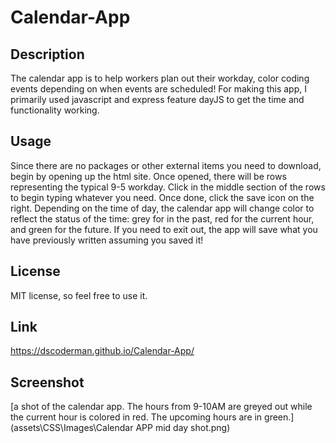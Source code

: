 # Calendar-App


## Description

The calendar app is to help workers plan out their workday, color coding events depending on when events are scheduled!
For making this app, I primarily used javascript and express feature dayJS to get the time and functionality working.

## Usage

Since there are no packages or other external items you need to download, begin by opening up the html site. Once opened, there will be rows representing the typical 9-5 workday. Click in the middle section of the rows to begin typing whatever you need. Once done, click the save icon on the right. Depending on the time of day, the calendar app will change color to reflect the status of the time: grey for in the past, red for the current hour, and green for the future. If you need to exit out, the app will save what you have previously written assuming you saved it!

## License 

MIT license, so feel free to use it. 

## Link

https://dscoderman.github.io/Calendar-App/

## Screenshot

[a shot of the calendar app. The hours from 9-10AM are greyed out while the current hour is colored in red. The upcoming hours are in green.](assets\CSS\Images\Calendar APP mid day shot.png)


